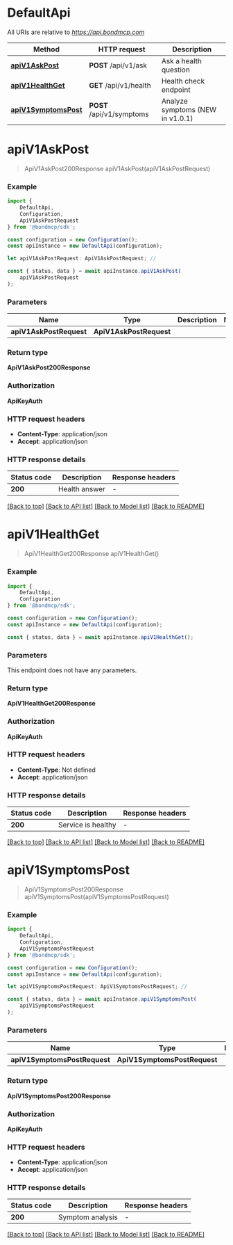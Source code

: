# DefaultApi

All URIs are relative to *https://api.bondmcp.com*

|Method | HTTP request | Description|
|------------- | ------------- | -------------|
|[**apiV1AskPost**](#apiv1askpost) | **POST** /api/v1/ask | Ask a health question|
|[**apiV1HealthGet**](#apiv1healthget) | **GET** /api/v1/health | Health check endpoint|
|[**apiV1SymptomsPost**](#apiv1symptomspost) | **POST** /api/v1/symptoms | Analyze symptoms (NEW in v1.0.1)|

# **apiV1AskPost**
> ApiV1AskPost200Response apiV1AskPost(apiV1AskPostRequest)


### Example

```typescript
import {
    DefaultApi,
    Configuration,
    ApiV1AskPostRequest
} from '@bondmcp/sdk';

const configuration = new Configuration();
const apiInstance = new DefaultApi(configuration);

let apiV1AskPostRequest: ApiV1AskPostRequest; //

const { status, data } = await apiInstance.apiV1AskPost(
    apiV1AskPostRequest
);
```

### Parameters

|Name | Type | Description  | Notes|
|------------- | ------------- | ------------- | -------------|
| **apiV1AskPostRequest** | **ApiV1AskPostRequest**|  | |


### Return type

**ApiV1AskPost200Response**

### Authorization

**ApiKeyAuth** 

### HTTP request headers

 - **Content-Type**: application/json
 - **Accept**: application/json


### HTTP response details
| Status code | Description | Response headers |
|-------------|-------------|------------------|
|**200** | Health answer |  -  |

[[Back to top]](#) [[Back to API list]](../README.md#documentation-for-api-endpoints) [[Back to Model list]](../README.md#documentation-for-models) [[Back to README]](../README.md)

# **apiV1HealthGet**
> ApiV1HealthGet200Response apiV1HealthGet()


### Example

```typescript
import {
    DefaultApi,
    Configuration
} from '@bondmcp/sdk';

const configuration = new Configuration();
const apiInstance = new DefaultApi(configuration);

const { status, data } = await apiInstance.apiV1HealthGet();
```

### Parameters
This endpoint does not have any parameters.


### Return type

**ApiV1HealthGet200Response**

### Authorization

**ApiKeyAuth** 

### HTTP request headers

 - **Content-Type**: Not defined
 - **Accept**: application/json


### HTTP response details
| Status code | Description | Response headers |
|-------------|-------------|------------------|
|**200** | Service is healthy |  -  |

[[Back to top]](#) [[Back to API list]](../README.md#documentation-for-api-endpoints) [[Back to Model list]](../README.md#documentation-for-models) [[Back to README]](../README.md)

# **apiV1SymptomsPost**
> ApiV1SymptomsPost200Response apiV1SymptomsPost(apiV1SymptomsPostRequest)


### Example

```typescript
import {
    DefaultApi,
    Configuration,
    ApiV1SymptomsPostRequest
} from '@bondmcp/sdk';

const configuration = new Configuration();
const apiInstance = new DefaultApi(configuration);

let apiV1SymptomsPostRequest: ApiV1SymptomsPostRequest; //

const { status, data } = await apiInstance.apiV1SymptomsPost(
    apiV1SymptomsPostRequest
);
```

### Parameters

|Name | Type | Description  | Notes|
|------------- | ------------- | ------------- | -------------|
| **apiV1SymptomsPostRequest** | **ApiV1SymptomsPostRequest**|  | |


### Return type

**ApiV1SymptomsPost200Response**

### Authorization

**ApiKeyAuth** 

### HTTP request headers

 - **Content-Type**: application/json
 - **Accept**: application/json


### HTTP response details
| Status code | Description | Response headers |
|-------------|-------------|------------------|
|**200** | Symptom analysis |  -  |

[[Back to top]](#) [[Back to API list]](../README.md#documentation-for-api-endpoints) [[Back to Model list]](../README.md#documentation-for-models) [[Back to README]](../README.md)

